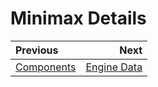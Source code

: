 # Minimax Details

<div class="section_buttons">

| Previous          |                              Next |
|:------------------|----------------------------------:|
| [Components](05_components.md) | [Engine Data](07_game_data.md) |

</div>
